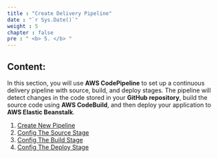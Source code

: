 ```yaml
---
title : "Create Delivery Pipeline"
date : "`r Sys.Date()`"
weight : 5
chapter : false
pre : " <b> 5. </b> "
---
```


## Content:

In this section, you will use **AWS CodePipeline** to set up a continuous delivery pipeline with source, build, and deploy stages. The pipeline will detect changes in the code stored in your **GitHub repository**, build the source code using **AWS CodeBuild**, and then deploy your application to **AWS Elastic Beanstalk**.

1. [Create New Pipeline](5.1-createnewpipeline/)
2. [Config The Source Stage](5.2-configthesourcestage/)
3. [Config The Build Stage](5.3-configthebuildstage/)
4. [Config The Deploy Stage](5.4-configthedeploystage/)


